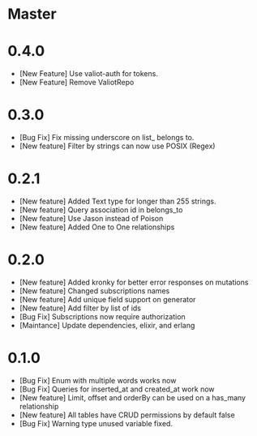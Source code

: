 # Master

# 0.4.0
- [New Feature] Use valiot-auth for tokens.
- [New Feature] Remove ValiotRepo

# 0.3.0
- [Bug Fix] Fix missing underscore on list_ belongs to.
- [New feature] Filter by strings can now use POSIX (Regex)

# 0.2.1
- [New feature] Added Text type for longer than 255 strings.
- [New feature] Query association id in belongs_to
- [New feature] Use Jason instead of Poison
- [New feature] Added One to One relationships

# 0.2.0
- [New feature] Added kronky for better error responses on mutations
- [New feature] Changed subscriptions names
- [New feature] Add unique field support on generator
- [New feature] Add filter by list of ids
- [Bug Fix] Subscriptions now require authorization
- [Maintance] Update dependencies, elixir, and erlang

# 0.1.0
- [Bug Fix] Enum with multiple words works now
- [Bug Fix] Queries for inserted_at and created_at work now
- [New feature] Limit, offset and orderBy can be used on a has_many relationship
- [New feature] All tables have CRUD permissions by default false
- [Bug Fix] Warning type unused variable fixed.
